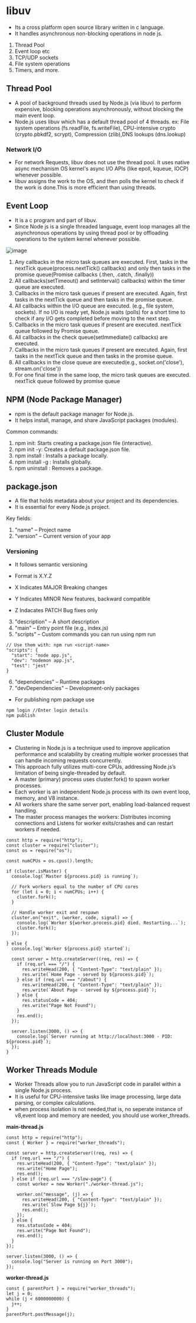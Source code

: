 # libuv
- Its a cross platform open source library written in c language.
- It handles asynchronous non-blocking operations in node js.
1. Thread Pool
2. Event loop etc
3. TCP/UDP sockets
4. File system operations
5. Timers, and more.

## Thread Pool
- A pool of background threads used by Node.js (via libuv) to perform expensive, blocking operations asynchronously, without blocking the main event loop.
- Node.js uses libuv which has a default thread pool of 4 threads.
ex: File system operations (fs.readFile, fs.writeFile), CPU-intensive crypto (crypto.pbkdf2, scrypt), Compression (zlib),DNS lookups (dns.lookup)

### Network I/O
- For network Requests, libuv does not use the thread pool. It uses native async mechanism  OS kernel's async I/O APIs (like epoll, kqueue, IOCP) whenever possible.
- libuv assigns the work to the OS, and then polls the kernel to check if the work is done.This is more efficient than using threads.

## Event Loop
- It is a c program and part of libuv.
- Since Node js is a single threaded language, event loop manages all the asynchronous operations by using thread pool or  by offloading operations to the system kernel whenever possible.


![image](https://github.com/user-attachments/assets/88600b8c-2cdb-4049-8daa-99aecaad1b09)

1. Any callbacks in the micro task queues are executed. First, tasks in the nextTick queue(process.nextTick() callbacks) and only then tasks in the promise queue(Promise callbacks (.then, .catch, .finally))
2. All callbacks(setTimeout() and setInterval() callbacks) within the timer queue are executed.
3. Callbacks in the micro task queues if present are executed. Again, first tasks in the nextTick queue and then tasks in the promise queue.
4. All callbacks within the I/O queue are executed. (e.g., file system, sockets).  If no I/O is ready yet, Node.js waits (polls) for a short time to check if any I/O gets completed before moving to the next step.
5. Callbacks in the micro task queues if present are executed. nextTick queue followed by Promise queue.
6. All callbacks in the check queue(setImmediate() callbacks) are executed. 
7. Callbacks in the micro task queues if present are executed. Again, first tasks in the nextTick queue and then tasks in the promise queue.
8. All callbacks in the close queue are executed(e.g., socket.on('close'), stream.on('close'))
9. For one final time in the same loop, the micro task queues are executed. nextTick queue followed by promise queue

## NPM (Node Package Manager)
- npm is the default package manager for Node.js.
- It helps install, manage, and share JavaScript packages (modules).

Common commands:
1. npm init: Starts creating a package.json file (interactive).
2. npm init -y: Creates a default package.json file.
3. npm install <package>: Installs a package locally.
4. npm install -g <package>: Installs globally.
5. npm uninstall <package>: Removes a package.

## package.json
- A file that holds metadata about your project and its dependencies.
- It is essential for every Node.js project.

Key fields:

1. "name" – Project name
2. "version" – Current version of your app
### Versioning
- It follows semantic versioning
- Format is X.Y.Z

- X Indicates MAJOR	Breaking changes
- Y Indicates MINOR	New features, backward compatible
- Z Indacates PATCH	Bug fixes only

3. "description" – A short description
4. "main" – Entry point file (e.g., index.js)
5. "scripts" – Custom commands you can run using npm run
```
// Use them with: npm run <script-name>
"scripts": {
  "start": "node app.js",
  "dev": "nodemon app.js",
  "test": "jest"
}
```

6. "dependencies" – Runtime packages
7. "devDependencies" – Development-only packages

- For publishing npm package use
```
npm login //Enter login details
npm publish
```

## Cluster Module
- Clustering in Node.js is a technique used to improve application performance and scalability by creating multiple worker processes that can handle incoming requests concurrently.
- This approach fully utilizes multi-core CPUs, addressing Node.js’s limitation of being single-threaded by default.
- A master (primary) process uses cluster.fork() to spawn worker processes.
- Each worker is an independent Node.js process with its own event loop, memory, and V8 instance.
- All workers share the same server port, enabling load-balanced request handling.
- The master process manages the workers: Distributes incoming connections and Listens for worker exits/crashes and can restart workers if needed.

```
const http = require("http");
const cluster = require("cluster");
const os = require("os");

const numCPUs = os.cpus().length;

if (cluster.isMaster) {
  console.log(`Master ${process.pid} is running`);

  // Fork workers equal to the number of CPU cores
  for (let i = 0; i < numCPUs; i++) {
    cluster.fork();
  }

  // Handle worker exit and respawn
  cluster.on("exit", (worker, code, signal) => {
    console.log(`Worker ${worker.process.pid} died. Restarting...`);
    cluster.fork();
  });

} else {
  console.log(`Worker ${process.pid} started`);

  const server = http.createServer((req, res) => {
    if (req.url === "/") {
      res.writeHead(200, { "Content-Type": "text/plain" });
      res.write(`Home Page - served by ${process.pid}`);
    } else if (req.url === "/about") {
      res.writeHead(200, { "Content-Type": "text/plain" });
      res.write(`About Page - served by ${process.pid}`);
    } else {
      res.statusCode = 404;
      res.write("Page Not Found");
    }
    res.end();
  });

  server.listen(3000, () => {
    console.log(`Server running at http://localhost:3000 - PID: ${process.pid}`);
  });
}
```

## Worker Threads Module
- Worker Threads allow you to run JavaScript code in parallel within a single Node.js process.
- It is useful for CPU-intensive tasks like image processing, large data parsing, or complex calculations.
- when process isolation is not needed,that is, no seperate instance of v8,event loop and memory are needed, you should use worker_threads.

**main-thread.js**
```
const http = require("http");
const { Worker } = require("worker_threads");

const server = http.createServer((req, res) => {
  if (req.url === "/") {
    res.writeHead(200, { "Content-Type": "text/plain" });
    res.write("Home Page");
    res.end();
  } else if (req.url === "/slow-page") {
    const worker = new Worker("./worker-thread.js");

    worker.on("message", (j) => {
      res.writeHead(200, { "Content-Type": "text/plain" });
      res.write(`Slow Page ${j}`);
      res.end();
    });
  } else {
    res.statusCode = 404;
    res.write("Page Not Found");
    res.end();
  }
});

server.listen(3000, () => {
  console.log("Server is running on Port 3000");
});
```

**worker-thread.js**
```
const { parentPort } = require("worker_threads");
let j = 0;
while (j < 6000000000) {
  j++;
}
parentPort.postMessage(j);
```



